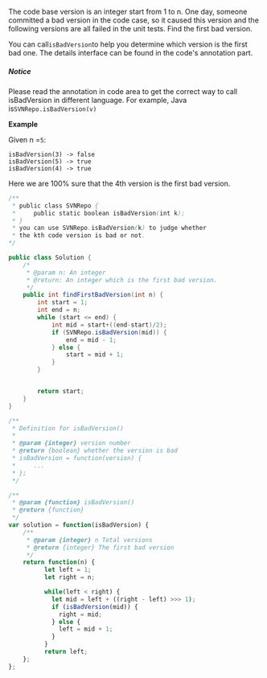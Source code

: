 The code base version is an integer start from 1 to n. One day, someone committed a bad version in the code case, so it caused this version and the following versions are all failed in the unit tests. Find the first bad version.

You can call`isBadVersion`to help you determine which version is the first bad one. The details interface can be found in the code's annotation part.

##### Notice

Please read the annotation in code area to get the correct way to call isBadVersion in different language. For example, Java is`SVNRepo.isBadVersion(v)`

**Example**

Given n =`5`:

```
isBadVersion(3) -> false
isBadVersion(5) -> true
isBadVersion(4) -> true
```

Here we are 100% sure that the 4th version is the first bad version.

```java
/**
 * public class SVNRepo {
 *     public static boolean isBadVersion(int k);
 * }
 * you can use SVNRepo.isBadVersion(k) to judge whether 
 * the kth code version is bad or not.
*/

public class Solution {
    /*
     * @param n: An integer
     * @return: An integer which is the first bad version.
     */
    public int findFirstBadVersion(int n) {
        int start = 1;
        int end = n;
        while (start <= end) {
            int mid = start+((end-start)/2);
            if (SVNRepo.isBadVersion(mid)) {
                end = mid - 1;
            } else {
                start = mid + 1;
            }
        }


        return start;
    }
}
```

```js
/**
 * Definition for isBadVersion()
 * 
 * @param {integer} version number
 * @return {boolean} whether the version is bad
 * isBadVersion = function(version) {
 *     ...
 * };
 */

/**
 * @param {function} isBadVersion()
 * @return {function}
 */
var solution = function(isBadVersion) {
    /**
     * @param {integer} n Total versions
     * @return {integer} The first bad version
     */
    return function(n) {
          let left = 1; 
          let right = n;

          while(left < right) {  
            let mid = left + ((right - left) >>> 1);
            if (isBadVersion(mid)) {
              right = mid; 
            } else {
              left = mid + 1;
            }
          }
          return left;
    };
};
```



